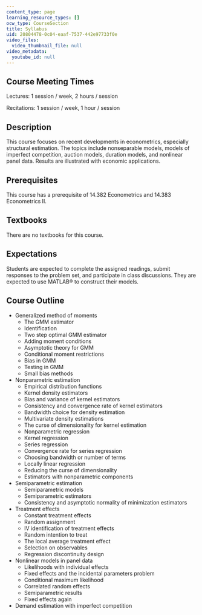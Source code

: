 ```yaml
---
content_type: page
learning_resource_types: []
ocw_type: CourseSection
title: Syllabus
uid: 20804478-0c04-eaaf-7537-442e97733f0e
video_files:
  video_thumbnail_file: null
video_metadata:
  youtube_id: null
---
```


Course Meeting Times
--------------------

Lectures: 1 session / week, 2 hours / session

Recitations: 1 session / week, 1 hour / session

Description
-----------

This course focuses on recent developments in econometrics, especially structural estimation. The topics include nonseparable models, models of imperfect competition, auction models, duration models, and nonlinear panel data. Results are illustrated with economic applications.

Prerequisites
-------------

This course has a prerequisite of 14.382 Econometrics and 14.383 Econometrics II.

Textbooks
---------

There are no textbooks for this course.

Expectations
------------

Students are expected to complete the assigned readings, submit responses to the problem set, and participate in class discussions. They are expected to use MATLAB® to construct their models.

Course Outline
--------------

*   Generalized method of moments
    *   The GMM estimator
    *   Identification
    *   Two step optimal GMM estimator
    *   Adding moment conditions
    *   Asymptotic theory for GMM
    *   Conditional moment restrictions
    *   Bias in GMM
    *   Testing in GMM
    *   Small bias methods
*   Nonparametric estimation
    *   Empirical distribution functions
    *   Kernel density estimators
    *   Bias and variance of kernel estimators
    *   Consistency and convergence rate of kernel estimators
    *   Bandwidth choice for density estimation
    *   Multivariate density estimations
    *   The curse of dimensionality for kernel estimation
    *   Nonparametric regression
    *   Kernel regression
    *   Series regression
    *   Convergence rate for series regression
    *   Choosing bandwidth or number of terms
    *   Locally linear regression
    *   Reducing the curse of dimensionality
    *   Estimators with nonparametric components
*   Semiparametric estimation
    *   Semiparametric models
    *   Semiparametric estimators
    *   Consistency and asymptotic normality of minimization estimators
*   Treatment effects
    *   Constant treatment effects
    *   Random assignment
    *   IV identification of treatment effects
    *   Random intention to treat
    *   The local average treatment effect
    *   Selection on observables
    *   Regression discontinuity design
*   Nonlinear models in panel data
    *   Likelihoods with individual effects
    *   Fixed effects and the incidental parameters problem
    *   Conditional maximum likelihood
    *   Correlated random effects
    *   Semiparametric results
    *   Fixed effects again
*   Demand estimation with imperfect competition